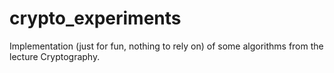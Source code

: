 # crypto_experiments

Implementation (just for fun, nothing to rely on) of some algorithms from the lecture Cryptography.